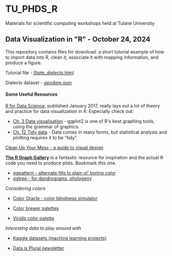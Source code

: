 # TU_PHDS_R
Materials for scientific computing workshops held at Tulane University

## Data Visualization in "R" - October 24, 2024
This repository contains files for download: a short tutorial example of how to import data into R, clean it, associate it with mapping information, and produce a figure.

Tutorial file - [*State_dialects.html*](https://github.com/JessicaMBlanton/TU_PHDS_R/blob/main/State_dialects.html?dl=1)  

Dialects dataset - [*geodare.json*](https://github.com/JessicaMBlanton/TU_PHDS_R/blob/main/geodare.json) 

#### __Some Useful Resources__
[R for Data Science](https://r4ds.had.co.nz/index.html), published January 2017, really lays out a lot of theory and practice for data visualization in R. Especially check out:

  * [Ch. 3 Data visualisation](https://r4ds.had.co.nz/data-visualisation.html) - ggplot2 is one of R's best graphing tools, using the grammar of graphics.
  * [Ch. 12 Tidy data](https://r4ds.had.co.nz/tidy-data.html) - Data comes in many forms, but statistical analysis and plotting requires it to be "tidy"
    
[Clean Up Your Mess - a guide to visual design](https://www.visualmess.com/)

**[The R Graph Gallery](https://r-graph-gallery.com/)** is a fantastic resource for inspiration and the actual R code you need to produce plots. Bookmark this one.

* [ggpattern - alternate fills to plain ol' boring *color*](https://coolbutuseless.github.io/package/ggpattern/)
* [ggtree - for dendrograms, phylogeny](https://guangchuangyu.github.io/software/ggtree/)
  
*Considering colors*

* [Color Oracle - color blindness simulator](https://colororacle.org/)
  
* [Color brewer palettes](https://github.com/rcsb/colorbrewer)
* [Viridis color palette](https://cran.r-project.org/web/packages/viridis/vignettes/intro-to-viridis.html)

*Interesting data to play around with*

* [Kaggle datasets (machine learning projects)](https://www.kaggle.com/datasets)
  
* [Data is Plural newsletter](https://www.data-is-plural.com/)

